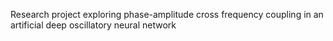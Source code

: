  Research project exploring phase-amplitude cross frequency coupling in an artificial deep oscillatory neural network 
